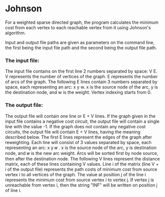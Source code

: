 ﻿# Johnson
For a weighted sparse directed graph, the program calculates the minimum cost from each vertex to each reachable vertex from it using Johnson's algorithm.

Input and output file paths are given as parameters on the command line, the first being the input file path and the second being the output file path.

### The input file:
The input file contains on the first line 2 numbers separated by space: V E. V represents the number of vertices of the graph. E represents the number of arcs of the graph. The following E lines contain 3 numbers separated by space, each representing an arc: x y w. x is the source node of the arc, y is the destination node, and w is the weight. Vertex indexing starts from 0.

### The output file:
The output file will contain one line or E + V lines. If the graph given in the input file contains a negative cost circuit, the output file will contain a single line with the value -1. If the graph does not contain any negative cost circuits, the output file will contain E + V lines, having the meaning described below. The first E lines represent the edges of the graph after reweighting. Each line will consist of 3 values ​​separated by space, each representing an arc: x y 𝑤 . x is the source node of the arc, y is destination node, and 𝑤 is the new arc weight. Arcs will be sorted first by node source, then after the destination node. The following V lines represent the distance matrix, each of these lines containing V values. Line i of the matrix (line V + i of the output file) represents the path costs of minimum cost from source vertex i to all vertices of the graph. The value at position j of the line i represents the minimum cost from source vertex i to vertex j. If vertex j is unreachable from vertex i, then the string "INF" will be written on position j of line i.
